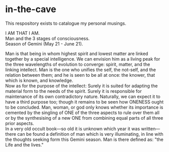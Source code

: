 # in-the-cave
This respository exists to catalogue my personal musings.

I AM THAT I AM.  
Man and the 3 stages of consciousness.  
Season of Gemini (May 21 - June 21).  

Man is that being in whom highest spirit and lowest matter are linked together by a special intelligence. We can envision him as a living peak for the three wavelengths of evolution to converge: spirit, matter, and the linking intellect. Man is the one who unifies the self, the not-self, and the relation between them; and he is seen to be all at once: the knower, that which is known, and knowledge.     
Now as for the purpose of the intellect: Surely it is suited for adapting the material form to the needs of the spirit. Surely it is responsible for maintenance of its own contradictory nature. Naturally, we can expect it to have a third purpose too; though it remains to be seen how ONENESS ought to be concluded. Man, woman, or god only knows whether its importance is cemented by the singling of ONE of the three aspects to rule over them all or by the synthesising of a new ONE from combining equal parts of all three prior aspects.    
In a very old occult book—so old it is unknown which year it was written— there can be found a definition of man which is very illuminating, in line with the thoughts seeking form this Gemini season. Man is there defined as: "the Life and the lives."
